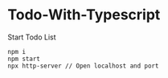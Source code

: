 # Todo-With-Typescript

Start Todo List

```
npm i
npm start
npx http-server // Open localhost and port
```
